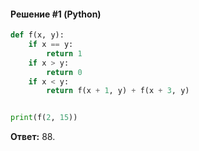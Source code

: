 #### Решение #1 (Python)
```python
def f(x, y):
	if x == y:
		return 1
	if x > y:
		return 0
	if x < y:
		return f(x + 1, y) + f(x + 3, y)


print(f(2, 15))
```
**Ответ:** 88.
